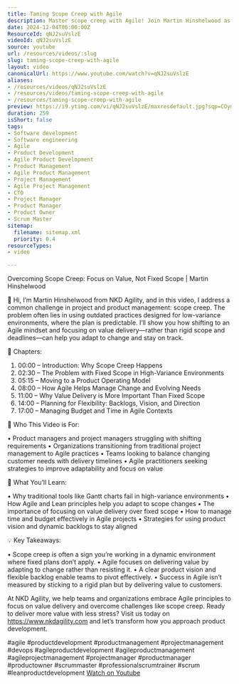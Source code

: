 ```yaml
---
title: Taming Scope Creep with Agile
description: Master scope creep with Agile! Join Martin Hinshelwood as he reveals strategies to focus on value delivery and adapt to change in project management.
date: 2024-12-04T06:00:00Z
ResourceId: qNJ2suVslzE
videoId: qNJ2suVslzE
source: youtube
url: /resources/videos/:slug
slug: taming-scope-creep-with-agile
layout: video
canonicalUrl: https://www.youtube.com/watch?v=qNJ2suVslzE
aliases:
- /resources/videos/qNJ2suVslzE
- /resources/videos/taming-scope-creep-with-agile
- /resources/taming-scope-creep-with-agile
preview: https://i9.ytimg.com/vi/qNJ2suVslzE/maxresdefault.jpg?sqp=COymp7oG&rs=AOn4CLBAuNIUpdN0JKx8msFH_ZzcrnsvLw
duration: 259
isShort: false
tags:
- Software development
- Software engineering
- Agile
- Product Development
- Agile Product Development
- Product Management
- Agile Product Management
- Project Management
- Agile Project Management
- CTO
- Project Manager
- Product Manager
- Product Owner
- Scrum Master
sitemap:
  filename: sitemap.xml
  priority: 0.4
resourceTypes:
- video

---
```

 Overcoming Scope Creep: Focus on Value, Not Fixed Scope | Martin Hinshelwood

👋 Hi, I’m Martin Hinshelwood from NKD Agility, and in this video, I address a common challenge in project and product management: scope creep. The problem often lies in using outdated practices designed for low-variance environments, where the plan is predictable. I’ll show you how shifting to an Agile mindset and focusing on value delivery—rather than rigid scope and deadlines—can help you adapt to change and stay on track.

📌 Chapters:

1. 00:00 – Introduction: Why Scope Creep Happens
2. 02:30 – The Problem with Fixed Scope in High-Variance Environments
3. 05:15 – Moving to a Product Operating Model
4. 08:00 – How Agile Helps Manage Change and Evolving Needs
5. 11:00 – Why Value Delivery is More Important Than Fixed Scope
6. 14:00 – Planning for Flexibility: Backlogs, Vision, and Direction
7. 17:00 – Managing Budget and Time in Agile Contexts

🎯 Who This Video is For:

• Product managers and project managers struggling with shifting requirements
• Organizations transitioning from traditional project management to Agile practices
• Teams looking to balance changing customer needs with delivery timelines
• Agile practitioners seeking strategies to improve adaptability and focus on value

📖 What You’ll Learn:

• Why traditional tools like Gantt charts fail in high-variance environments
• How Agile and Lean principles help you adapt to scope changes
• The importance of focusing on value delivery over fixed scope
• How to manage time and budget effectively in Agile projects
• Strategies for using product vision and dynamic backlogs to stay aligned

💡 Key Takeaways:

• Scope creep is often a sign you’re working in a dynamic environment where fixed plans don’t apply.
• Agile focuses on delivering value by adapting to change rather than resisting it.
• A clear product vision and flexible backlog enable teams to pivot effectively.
• Success in Agile isn’t measured by sticking to a rigid plan but by delivering value to customers.


At NKD Agility, we help teams and organizations embrace Agile principles to focus on value delivery and overcome challenges like scope creep. Ready to deliver more value with less stress? Visit us today on https://www.nkdagility.com and let’s transform how you approach product development.

#agile #productdevelopment #productmanagement #projectmanagement #devops #agileproductdevelopment #agileproductmanagement #agileprojectmanagement #projectmanager #productmanager #productowner #scrummaster #professionalscrumtrainer #scrum #leanproductdevelopment 
 [Watch on Youtube](https://www.youtube.com/watch?v=qNJ2suVslzE)
